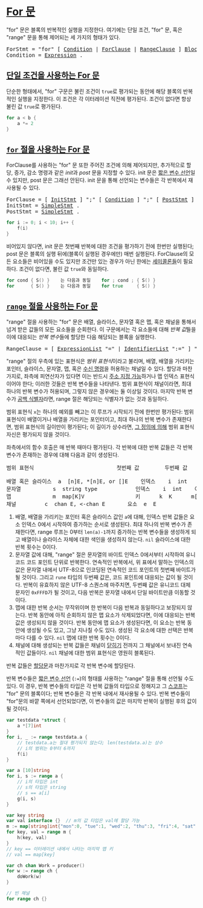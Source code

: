 # [For 문](#for-statements)

"for" 문은 블록의 반복적인 실행을 지정한다. 여기에는 단일 조건, "for" 문, 혹은 "range" 문을 통해 제어되는 세 가지의 형태가 있다.

<pre>
<a id="ForStmt">ForStmt</a> = "for" [ <a href="#Condition">Condition</a> | <a href="#ForClause">ForClause</a> | <a href="#RangeClause">RangeClause</a> ] <a href="/Blocks/#Block">Block</a> .
<a id="Condition">Condition</a> = <a href="/Expressions/operators.html#Expression">Expression</a> .
</pre>

## [단일 조건을 사용하는 For 문](#for-statements-with-single-condition)

단순한 형태에서, "for" 구문은 불린 조건이 `true`로 평가되는 동안에 해당 블록의 반복적인 실행을 지정한다. 이 조건은 각 이터레이션 직전에 평가된다. 조건이 없다면 항상 불린 값 `true`로 평가된다.

```go
for a < b {
    a *= 2
}
```

## [`for` 절을 사용하는 For 문](#for-statements-with-for-clause)

ForClause를 사용하는 "for" 문 또한 주어진 조건에 의해 제어되지만, 추가적으로 할당, 증가, 감소 명령과 같은 *init*과 *post* 문을 지정할 수 있다. init 문은 [짧은 변수 선언](/Declarations%20and%20scope/short_variable_declarations.html)일 수 있지만, post 문은 그래선 안된다. init 문을 통해 선언되는 변수들은 각 반복에서 재사용될 수 있다.

<pre>
<a id="ForClause">ForClause</a> = [ <a href="#InitStmt">InitStmt</a> ] ";" [ <a href="#Condition">Condition</a> ] ";" [ <a href="#PostStmt">PostStmt</a> ] .
<a id="InitStmt">InitStmt</a> = <a href="/Statements/#SimpleStmt">SimpleStmt</a> .
<a id="PostStmt">PostStmt</a> = <a href="/Statements/#SimpleStmt">SimpleStmt</a> .
</pre>

```go
for i := 0; i < 10; i++ {
    f(i)
}
```

비어있지 않다면, init 문은 첫번째 반복에 대한 조건을 평가하기 전에 한번만 실행된다; post 문은 블록의 실행 뒤에(블록이 실행된 경우에만) 매번 실행된다. ForClause의 모든 요소들은 비어있을 수도 있지만 조건만 있는 경우가 아닌 한에는 [세미콜론들](/Lexical%20elements/semicolons.html)이 필요하다. 조건이 없다면, 불린 값 `true`와 동일하다.

```go
for cond { S() }    는 다음과 동일    for ; cond ; { S() }
for      { S() }    는 다음과 동일    for true     { S() }
```

## [`range` 절을 사용하는 For 문](#for-statements-with-range-clause)

"range" 절을 사용하는 "for" 문은 배열, 슬라이스, 문자열 혹은 맵, 혹은 채널을 통해서 넘겨 받은 값들의 모든 요소들을 순회한다. 이 구문에서는 각 요소들에 대해 *반복 값*들을 이에 대응되는 *반복 변수*들에 할당한 다음 해당되는 블록을 실행한다.

<pre>
<a id="RangeClause">RangeClause</a> = [ <a href="/Declarations%20and%20scope/constant_declarations.html#ExpressionList">ExpressionList</a> "=" | <a href="/Declarations%20and%20scope/constant_declarations.html#IdentifierList">IdentifierList</a> ":=" ] "range" <a href="/Expressions/operators.html#Expression">Expression</a> .
</pre>

"range" 절의 우측에 있는 표현식은 *범위 표현식*이라고 불리며, 배열, 배열을 가리키는 포인터, 슬라이스, 문자열, 맵, 혹은 [수신 명령](/Expressions/receive_operator.html)을 허용하는 채널일 수 있다. 할당과 마찬가지로, 좌측에 피연산자가 있다면 이는 반드시 [주소 지정 가능](/Expressions/address_operators.html)하거나 맵 인덱스 표현식이어야 한다; 이러한 것들은  반복 변수들을 나타낸다. 범위 표현식이 채널이라면, 최대 하나의 반복 변수가 허용되며, 그렇지 않은 경우에는 둘 이상일 것이다. 마지막 반복 변수가 [공백 식별자](/Declarations%20and%20scope/blank_identifier.html)라면, range 절은 해당되는 식별자가 없는 것과 동일하다.

범위 표현식 `x`는 하나의 예외를 빼고는 이 루프가 시작되기 전에 한번만 평가된다: 범위 표현식이 배열이거나 배열을 가리키는 포인터이고, 최대 하나의 반복 변수가 존재한다면, 범위 표현식의 길이만이 평가된다; 이 길이가 상수라면, [그 정의에 의해](/Built-in%20functions/length_and_capacity.html) 범위 표현식 자신은 평가되지 않을 것이다.

좌측에서의 함수 호출은 매 반복 때마다 평가된다. 각 반복에 대한 반복 값들은 각 반복 변수가 존재하는 경우에 대해 다음과 같이 생성된다. 

<pre>
범위 표현식                          첫번째 값        두번째 값
&nbsp;
배열 혹은 슬라이스  a  [n]E, *[n]E, or []E    인덱스    i  int    a[i]       E
문자열          s  string type            인덱스    i  int    아래를 참고  rune
맵             m  map[K]V                키      k  K      m[k]       V
채널         c  chan E, &lt;-chan E       요소  e  E
</pre>

  1. 배열, 배열을 가리키는 포인터 혹은 슬라이스 값인 `a`에 대해, 인덱스 반복 값들은 요소 인덱스 0에서 시작하여 증가하는 순서로 생성된다. 최대 하나의 반복 변수가 존재한다면, range 루프는 0부터 `len(a)-1`까지 증가하는 반복 변수들을 생성하게 되고 배열이나 슬라이스 자체에 대한 색인을 생성하지 않는다. `nil` 슬라이스에 대한 반복 횟수는 0이다.
  2. 문자열 값에 대해, "range" 절은 문자열의 바이트 인덱스 0에서부터 시작하여 유니코드 코드 포인트 단위로 반복한다. 연속적인 반복에서, 위 표에서 말하는 인덱스의 값은 문자열 내에서 UTF-8으로 인코딩된 연속적인 코드 포인트의 첫번째 바이트가 될 것이다. 그리고 `rune` 타입의 두번째 값은, 코드 포인트에 대응되는 값이 될 것이다. 반복이 유효하지 않은 UTF-8 스퀀스에 마주치면, 두번째 값은 유니코드 대체 문자인 `0xFFFD`가 될 것이고, 다음 반복은 문자열 내에서 단일 바이트만큼 이동할 것이다.
  3. 맵에 대한 반복 순서는 무작위이며 한 반복이 다음 반복과 동일하다고 보장되지 않는다.
반복 동안에 아직 순회하지 않은 맵 요소가 삭제되었다면, 이에 대응되는 반복 값은 생성되지 않을 것이다. 반복 동안에 맵 요소가 생성된다면, 이 요소는 반복 동안에 생성될 수도 있고, 그냥 지나칠 수도 있다. 생성된 각 요소에 대한 선택은 반복마다 다를 수 있다. `nil` 맵에 대한 반복 횟수는 0이다.
  4. 채널에 대해 생성되는 반복 값들은 채널이 [닫히기](/Built-inunctions/close.html) 전까지 그 채널에서 보내진 연속적인 값들이다. `nil` 채널에 대한 범위 표현식은 영원히 블록된다.

반복 값들은 [할당문](/Statements/assignments.html)과 마찬가지로 각 반복 변수에 할당된다.

반복 변수들은 [짧은 변수 선언](/Declarations%20and%20scope/short_variable_declarations.html) (`:=`)의  형태를 사용하는 "range" 절을 통해 선언될 수도 있다. 이 경우, 반복 변수들의 타입은 각 반복 값들의 타입으로 정해지고 그 [스코프](/Declarationsndcope/)는 "for" 문의 블록이다; 반복 변수들은 각 반복 내에서 재사용될 수 있다. 반복 변수들이 "for"문의 바깥 쪽에서 선언되었다면, 이 변수들의 값은 마지막 반복이 실행된 후의 값이 될 것이다.

```go
var testdata *struct {
    a *[7]int
}
for i, _ := range testdata.a {
    // testdata.a는 절대 평가되지 않는다; len(testdata.a)는 상수
    // i의 범위는 0부터 6까지
    f(i)
}

var a [10]string
for i, s := range a {
    // i의 타입은 int
    // s의 타입은 string
    // s == a[i]
    g(i, s)
}

var key string
var val interface {}  // m의 값 타입은 val에 할당 가능
m := map[string]int{"mon":0, "tue":1, "wed":2, "thu":3, "fri":4, "sat":5, "sun":6}
for key, val = range m {
    h(key, val)
}
// key == 이터레이션 내에서 나타는 마지막 맵 키
// val == map[key]

var ch chan Work = producer()
for w := range ch {
    doWork(w)
}

// 빈 채널
for range ch {}
```